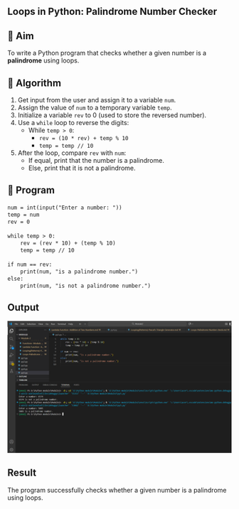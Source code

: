 ## Loops in Python: Palindrome Number Checker

## 🎯 Aim
To write a Python program that checks whether a given number is a **palindrome** using loops.

## 🧠 Algorithm
1. Get input from the user and assign it to a variable `num`.
2. Assign the value of `num` to a temporary variable `temp`.
3. Initialize a variable `rev` to 0 (used to store the reversed number).
4. Use a `while` loop to reverse the digits:
   - While `temp > 0`:
     - `rev = (10 * rev) + temp % 10`
     - `temp = temp // 10`
5. After the loop, compare `rev` with `num`:
   - If equal, print that the number is a palindrome.
   - Else, print that it is not a palindrome.

## 🧾 Program
```
num = int(input("Enter a number: "))
temp = num
rev = 0

while temp > 0:
    rev = (rev * 10) + (temp % 10)
    temp = temp // 10

if num == rev:
    print(num, "is a palindrome number.")
else:
    print(num, "is not a palindrome number.")
```
## Output
![alt text](<Screenshot 2025-10-20 132708.png>)


## Result
The program successfully checks whether a given number is a palindrome using loops.